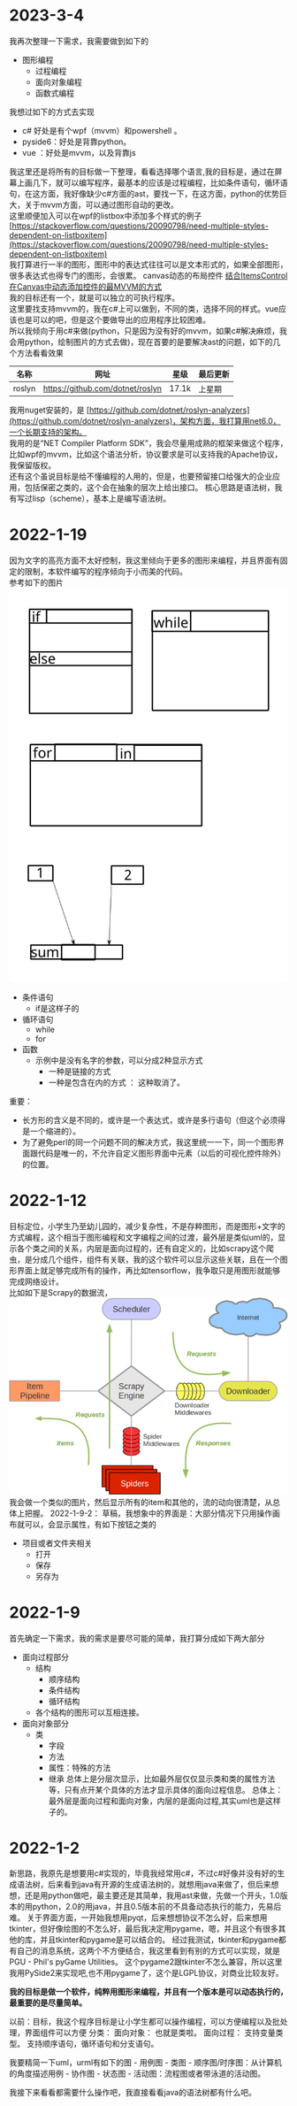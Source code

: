 # 2023-3-4
我再次整理一下需求，我需要做到如下的
   - 图形编程
     - 过程编程
     - 面向对象编程
     - 函数式编程

我想过如下的方式去实现
   - c# 好处是有个wpf（mvvm）和powershell 。
   - pyside6：好处是背靠python。
   - vue    ：好处是mvvm，以及背靠js

我这里还是将所有的目标做一下整理，看看选择哪个语言,我的目标是，通过在屏幕上画几下，就可以编写程序，最基本的应该是过程编程，比如条件语句，循环语句，在这方面，我好像缺少c#方面的ast，要找一下，在这方面，python的优势巨大，关于mvvm方面，可以通过图形自动的更改。  
这里顺便加入可以在wpf的listbox中添加多个样式的例子 [https://stackoverflow.com/questions/20090798/need-multiple-styles-dependent-on-listboxitem](https://stackoverflow.com/questions/20090798/need-multiple-styles-dependent-on-listboxitem)  
我打算进行一半的图形，图形中的表达式往往可以是文本形式的，如果全部图形，很多表达式也得专门的图形，会很累。
canvas动态的布局控件 [结合ItemsControl在Canvas中动态添加控件的最MVVM的方式](https://www.cnblogs.com/ywei221/p/4570689.html)  
我的目标还有一个，就是可以独立的可执行程序。  
这里要找支持mvvm的，我在c#上可以做到，不同的类，选择不同的样式。vue应该也是可以的吧，但是这个要做导出的应用程序比较困难。  
所以我倾向于用c#来做(python，只是因为没有好的mvvm，如果c#解决麻烦，我会用python，绘制图片的方式去做)，现在首要的是要解决ast的问题，如下的几个方法看看效果  

|名称|网址|星级|最后更新|
|--|--|--|--|
|roslyn|https://github.com/dotnet/roslyn|17.1k|上星期|


我用nuget安装的，是 [https://github.com/dotnet/roslyn-analyzers](https://github.com/dotnet/roslyn-analyzers)，架构方面，我打算用net6.0，一个长期支持的架构。  
我用的是“NET Compiler Platform SDK”，我会尽量用成熟的框架来做这个程序，比如wpf的mvvm，比如这个语法分析，协议要求是可以支持我的Apache协议，我保留版权。  
还有这个虽说目标是给不懂编程的人用的，但是，也要预留接口给强大的企业应用，包括保密之类的，这个会在抽象的层次上给出接口。
核心思路是语法树，我有写过lisp（scheme），基本上是编写语法树。








# 2022-1-19
因为文字的高亮方面不太好控制，我这里倾向于更多的图形来编程，并且界面有固定的限制，本软件编写的程序倾向于小而美的代码。  
参考如下的图片  
![](Syntax_diagram_example.svg)  

   - 条件语句
     - if是这样子的
   - 循环语句
     - while
     - for
   - 函数
     - 示例中是没有名字的参数，可以分成2种显示方式
       - 一种是链接的方式
       - 一种是包含在内的方式 ： 这种取消了。

重要： 
   - 长方形的含义是不同的，或许是一个表达式，或许是多行语句（但这个必须得是一个缩进的）。 
   - 为了避免perl的同一个问题不同的解决方式，我这里统一一下，同一个图形界面跟代码是唯一的，不允许自定义图形界面中元素（以后的可视化控件除外）的位置。


# 2022-1-12
目标定位，小学生乃至幼儿园的，减少复杂性，不是存粹图形，而是图形+文字的方式编程，这个相当于图形编程和文字编程之间的过渡，最外层是类似uml的，显示各个类之间的关系，内层是面向过程的，还有自定义的，比如scrapy这个爬虫，是分成几个组件，组件有关联，我的这个软件可以显示这些关联，且在一个图形界面上就足够完成所有的操作，再比如tensorflow，我争取只是用图形就能够完成网络设计。  
比如如下是Scrapy的数据流，  
![Scrapy的数据流](./resource/img/scrapy_dataflow.png)  
我会做一个类似的图片，然后显示所有的item和其他的，流的动向很清楚，从总体上把握。
2022-1-9-2： 草稿，我想象中的界面是：大部分情况下只用操作画布就可以，会显示属性，有如下按钮之类的
   - 项目或者文件夹相关
     - 打开
     - 保存
     - 另存为
# 2022-1-9
首先确定一下需求，我的需求是要尽可能的简单，我打算分成如下两大部分
   - 面向过程部分
     - 结构
       - 顺序结构
       - 条件结构
       - 循环结构
     - 各个结构的图形可以互相连接。
   - 面向对象部分
     - 类
       - 字段
       - 方法
       - 属性：特殊的方法
       - 继承
总体上是分层次显示，比如最外层仅仅显示类和类的属性方法等，只有点开某个具体的方法才显示具体的面向过程信息。
总体上：最外层是面向过程和面向对象，内层的是面向过程,其实uml也是这样子的。

# 2022-1-2
新思路，我原先是想要用c#实现的，毕竟我经常用c#，不过c#好像并没有好的生成语法树，后来看到java有开源的生成语法树的，就想用java来做了，但后来想想，还是用python做吧，最主要还是其简单，我用ast来做，先做一个开头，1.0版本的用python，2.0的用java，并且0.5版本前的不具备动态执行的能力，先易后难。
关于界面方面，一开始我想用pyqt，后来想想协议不怎么好，后来想用tkinter，但好像绘图的不怎么好，最后我决定用pygame，嗯，并且这个有很多其他的库，并且tkinter和pygame是可以结合的。
经过我测试，tkinter和pygame都有自己的消息系统，这两个不方便结合，我这里看到有别的方式可以实现，就是PGU - Phil's pyGame Utilities。
这个pygame2跟tkinter不怎么兼容，所以这里我用PySide2来实现吧,也不用pygame了，这个是LGPL协议，对商业比较友好。


**我的目标是做一个软件，纯粹用图形来编程，并且有一个版本是可以动态执行的，最重要的是尽量简单。**




以前：目标，我这个程序目标是让小学生都可以操作编程，可以方便编程以及批处理，界面组件可以方便
分类：
    面向对象： 也就是类啦。
    面向过程： 
        支持变量类型。
        支持顺序语句，循环语句和分支语句。

我要精简一下uml，urml有如下的图
    - 用例图
    - 类图
    - 顺序图/时序图：从计算机的角度描述用例
    - 协作图
    - 状态图
    - 活动图：流程图或者带泳道的活动图。

我接下来看看都需要什么操作吧，我直接看看java的语法树都有什么吧。